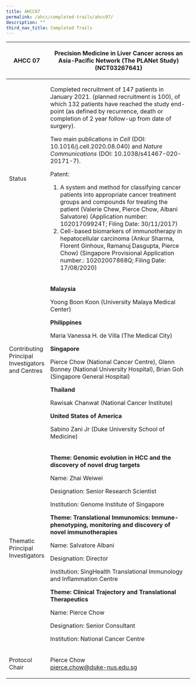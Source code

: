 ```yaml
---
title: AHCC07
permalink: /ahcc/completed-trails/ahcc07/
description: ""
third_nav_title: Completed Trails
---
```

<table>
<thead>
<tr>
<th width="21%"><strong>AHCC 07</strong></th>
<th>
<p>Precision Medicine in Liver Cancer across an Asia-Pacific Network (The PLANet Study) (NCT03267641)</p>
</th>
</tr>
</thead>
<tbody>
<tr>
<td>Status</td>
<td>
<p>Completed recruitment of 147 patients in January 2021. (planned recruitment is 100), of which 132 patients have reached the study end-point (as defined by recurrence, death or completion of 2 year follow-up from date of surgery).</p>
<p>Two main publications in <em>Cell</em> (DOI: 10.1016/j.cell.2020.08.040) and <em>Nature Communications</em> (DOI: 10.1038/s41467-020-20171-7).</p>
<p>Patent:</p>
<ol>
<li>A system and method for classifying cancer patients into appropriate cancer treatment groups and compounds for treating the patient (Valerie Chew, Pierce Chow, Albani Salvatore) (Application number: 10201709924T; Filing Date: 30/11/2017)</li>
<li>Cell-based biomarkers of immunotherapy in hepatocellular carcinoma (Ankur Sharma, Florent Ginhoux, Ramanuj Dasgupta, Pierce Chow) (Singapore Provisional Application number.: 10202007868Q; Filing Date: 17/08/2020)</li>
</ol>
</td>
</tr>
<tr>
<td>Contributing Principal<br>Investigators and Centres
<p> </p>
</td>
<td>
<p><strong>Malaysia</strong></p>
<p>Yoong Boon Koon (University Malaya Medical Center)</p>
<p><strong>Philippines</strong></p>
<p>Maria Vanessa H. de Villa (The Medical City)</p>
<p><strong>Singapore</strong></p>
<p>Pierce Chow (National Cancer Centre), Glenn Bonney (National University Hospital), Brian Goh (Singapore General Hospital)</p>
<p><strong>Thailand</strong></p>
<p>Rawisak Chanwat (National Cancer Institute)</p>
<p><strong>United States of America</strong></p>
<p>Sabino Zani Jr (Duke University School of Medicine)</p>
</td>
</tr>
<tr>
<td>Thematic Principal Investigators</td>
<td>
<p><strong>Theme: Genomic evolution in HCC and the discovery of novel drug targets</strong></p>
<p>Name:  Zhai Weiwei</p>
<p>Designation:  Senior Research Scientist</p>
<p>Institution:  Genome Institute of Singapore</p>
<p> </p>
<p><strong>Theme: Translational Immunomics: Immune-phenotyping, monitoring and discovery of novel immunotherapies</strong></p>
<p>Name: Salvatore Albani</p>
<p>Designation: Director</p>
<p>Institution: SingHealth Translational Immunology and Inflammation Centre</p>
<p> </p>
<p><strong>Theme: Clinical Trajectory and Translational Therapeutics</strong></p>
<p>Name:  Pierce Chow</p>
<p>Designation:  Senior Consultant</p>
<p>Institution:  National Cancer Centre</p>
</td>
</tr>
<tr>
<td>Protocol Chair</td>
<td>
<p>Pierce Chow <br><a href="mailto:pierce.chow@duke-nus.edu.sg">pierce.chow@duke-nus.edu.sg</a></p>
</td>
</tr>
</tbody>
</table>